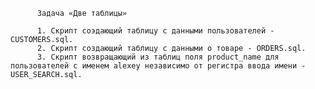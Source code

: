           Задача «Две таблицы»

          1. Скрипт соэдающий таблицу с данными пользователей - CUSTOMERS.sql.
          2. Скрипт создающий таблицу с данными о товаре - ORDERS.sql.
          3. Скрипт возвращающий из таблиц поля product_name для пользователей с именем alexey независимо от регистра ввода имени - USER_SEARCH.sql.